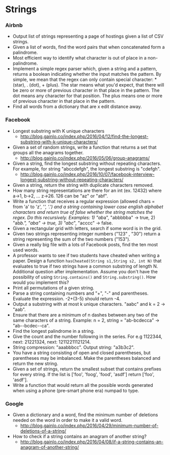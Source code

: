 Strings
==

### Airbnb

- Output list of strings representing a page of hostings given a list of CSV strings.
- Given a list of words, find the word pairs that when concatenated form a palindrome.
- Most efficient way to identify what character is out of place in a non-palindrome.
- Implement a simple regex parser which, given a string and a pattern, returns a boolean indicating whether the input matches the pattern. By simple, we mean that the regex can only contain special character: * (star), . (dot), + (plus). The star means what you'd expect, that there will be zero or more of previous character in that place in the pattern. The dot means any character for that position. The plus means one or more of previous character in that place in the pattern.
- Find all words from a dictionary that are x edit distance away.

### Facebook

- Longest substring with K unique characters
  - http://blog.gainlo.co/index.php/2016/04/12/find-the-longest-substring-with-k-unique-characters/
- Given a set of random strings, write a function that returns a set that groups all the anagrams together.
  - http://blog.gainlo.co/index.php/2016/05/06/group-anagrams/
- Given a string, find the longest substring without repeating characters. For example, for string "abccdefgh", the longest substring is "cdefgh".
  - http://blog.gainlo.co/index.php/2016/10/07/facebook-interview-longest-substring-without-repeating-characters/
- Given a string, return the string with duplicate characters removed.
- How many string representations are there for an int (ex. 12432) where a->1, b->2, ... z->26. 126 can be "az" or "abf".
- Write a function that receives a regular expression (allowed chars = from 'a' to 'z', '*', '.') and a string containing lower case english alphabet characters and return true of false whether the string matches the regex. Do this recursively. Examples: 1) "ab*a", "abbbbba" -> true, 2) "ab*b.", "aba" -> true, 3) "abc*", "acccc" -> false.
- Given a rectangular grid with letters, search if some word is in the grid.
- Given two strings representing integer numbers ("123" , "30") return a string representing the sum of the two numbers ("153").
- Given a really big file with a lots of Facebook posts, find the ten most used words.
- A professor wants to see if two students have cheated when writing a paper. Design a function `hasCheated(String s1,String s2, int N)` that evaluates to true if two strings have a common substring of length N. Additional question after implementation. Assume you don't have the possibility of using `String.contains()` and `String.substring()`. How would you implement this?
- Print all permutations of a given string.
- Parse a string containing numbers and "+", "-" and parentheses. Evaluate the expression. -2+(3-5) should return -4.
- Output a substring with at most k unique characters. "aabc" and k = 2 -> "aab".
- Ensure that there are a minimum of n dashes between any two of the same characters of a string. Example: n = 2, string = "ab-bcdecca" -> "ab--bcdec--ca".
- Find the longest palindrome in a string.
- Give the count and the number following in the series. For e.g 1122344, next: 21221324, next: 12112211121214.
- String compression: "aaabbbcc". Output string: "a3b3c2".
- You have a string consisting of open and closed parentheses, but parentheses may be imbalanced. Make the parentheses balanced and return the new string.
- Given a set of strings, return the smallest subset that contains prefixes for every string. If the list is ['foo', 'foog', 'food', 'asdf'] return ['foo', 'asdf'].
- Write a function that would return all the possible words generated when using a phone (pre-smart phone era) numpad to type.

### Google

- Given a dictionary and a word, find the minimum number of deletions needed on the word in order to make it a valid word.
  - http://blog.gainlo.co/index.php/2016/04/29/minimum-number-of-deletions-of-a-string/
- How to check if a string contains an anagram of another string?
  - http://blog.gainlo.co/index.php/2016/04/08/if-a-string-contains-an-anagram-of-another-string/

